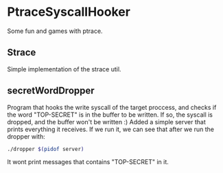 # PtraceSyscallHooker
Some fun and games with ptrace.

## Strace
Simple implementation of the strace util.

## secretWordDropper
Program that hooks the write syscall of the target proccess,
and checks if the word "TOP-SECRET" is in the buffer to be written.
If so, the syscall is dropped, and the buffer won't be written :)
Added a simple server that prints everything it receives.
If we run it, we can see that after we run the dropper with:

```bash
./dropper $(pidof server)
```

It wont print messages that contains "TOP-SECRET" in it.
